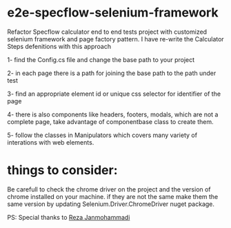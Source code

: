 # e2e-specflow-selenium-framework
Refactor Specflow calculator end to end tests project with customized selenium framework and page factory pattern.
I have re-write the Calculator Steps defenitions with this approach


1- find the Config.cs file and change the base path to your project

2- in each page there is a path for joining the base path to the path under test

3- find an appropriate element id or unique css selector for identifier of the page

4- there is also components like headers, footers, modals, which are not a complete page, take advantage of componentbase class to create them.

5- follow the classes in Manipulators which covers many variety of interations with web elements.

# things to consider:
Be carefull to check the chrome driver on the project and the version of chrome installed on your machine.
  if they are not the same make them the same version by updating Selenium.Driver.ChromeDriver nuget package.

PS: Special thanks to [Reza Janmohammadi](https://github.com/janmohammadi)
